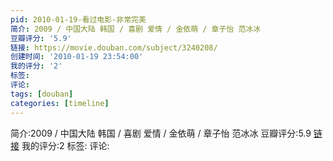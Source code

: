 ```yaml
---
pid: 2010-01-19-看过电影-非常完美
简介: 2009 / 中国大陆 韩国 / 喜剧 爱情 / 金依萌 / 章子怡 范冰冰
豆瓣评分: '5.9'
链接: https://movie.douban.com/subject/3240208/
创建时间: '2010-01-19 23:54:00'
我的评分: '2'
标签:
评论:
tags: [douban]
categories: [timeline]
---
```

简介:2009 / 中国大陆 韩国 / 喜剧 爱情 / 金依萌 / 章子怡 范冰冰
豆瓣评分:5.9
[链接](https://movie.douban.com/subject/3240208/)
我的评分:2
标签:
评论:

